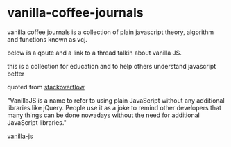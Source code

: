 # vanilla-coffee-journals	

vanilla coffee journals is a collection of plain javascript theory, algorithm and functions known as vcj.

below is a qoute and a link to a thread talkin about vanilla JS.

this is a collection for education and to help others understand javascript better

quoted from [stackoverflow](http://stackoverflow.com/questions/20435653/what-is-vanillajs)

"VanillaJS is a name to refer to using plain JavaScript without any additional libraries like jQuery. People use it as a joke to remind other developers that many things can be done nowadays without the need for additional JavaScript libraries."

[vanilla-js](http://vanilla-js.com)
